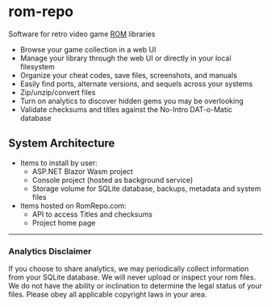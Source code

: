 # rom-repo

Software for retro video game [ROM](https://en.wikipedia.org/wiki/ROM_image) libraries

* Browse your game collection in a web UI
* Manage your library through the web UI or directly in your local filesystem
* Organize your cheat codes, save files, screenshots, and manuals
* Easily find ports, alternate versions, and sequels across your systems
* Zip/unzip/convert files
* Turn on analytics to discover hidden gems you may be overlooking
* Validate checksums and titles against the No-Intro DAT-o-Matic database

## System Architecture
* Items to install by user:
  * ASP.NET Blazor Wasm project
  * Console project (hosted as background service)
  * Storage volume for SQLite database, backups, metadata and system files
* Items hosted on RomRepo.com:
  * API to access Titles and checksums
  * Project home page

---
### Analytics Disclaimer
If you choose to share analytics, we may periodically collect information from your SQLite database. We will never upload or inspect your rom files. We do not have the ability or inclination to determine the legal status of your files. Please obey all applicable copyright laws in your area.
